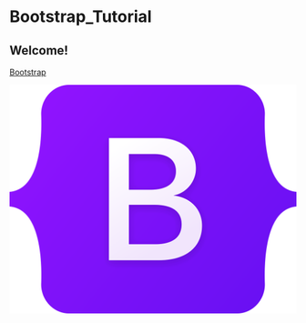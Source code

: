 # Bootstrap_Tutorial

## Welcome!

[Bootstrap](https://github.com/durveshvaity/Bootstrap_Tutorial/blob/main/bootstrap.html)
       
![Bootstrap](/Bootstrap_logo.svg.png "I'm a Popular Front-End Toolkit.")